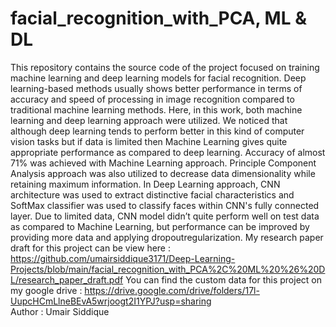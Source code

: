 # facial_recognition_with_PCA, ML & DL
This repository contains the source code of the project focused on training machine learning and deep learning models for facial recognition. Deep
learning-based methods usually shows better performance in terms of accuracy and speed of processing in image recognition compared to traditional machine learning methods. Here, in this work, both machine learning and deep learning approach were utilized. We noticed that although deep learning tends to perform better in this kind of computer vision tasks but if data is limited then Machine Learning gives quite appropriate performance as compared to deep learning. Accuracy of almost 71% was achieved with Machine Learning approach. Principle Component Analysis approach was also utilized to decrease data dimensionality while retaining maximum information. In Deep Learning approach, CNN architecture was used to extract distinctive facial characteristics and SoftMax classifier was used to classify faces within CNN's fully connected layer. Due to limited data, CNN model didn’t quite perform well on test data as compared to Machine Learning, but performance can
be improved by providing more data and applying dropoutregularization.
My research paper draft for this project can be view here : https://github.com/umairsiddique3171/Deep-Learning-Projects/blob/main/facial_recognition_with_PCA%2C%20ML%20%26%20DL/research_paper_draft.pdf
You can find the custom data for this project on my google drive : https://drive.google.com/drive/folders/17l-UupcHCmLlneBEvA5wrjoogt2I1YPJ?usp=sharing
<br>
Author : Umair Siddique